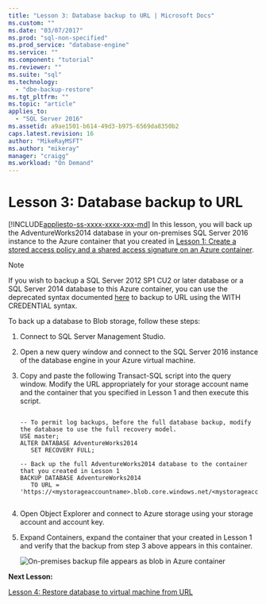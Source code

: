 ```yaml
---
title: "Lesson 3: Database backup to URL | Microsoft Docs"
ms.custom: ""
ms.date: "03/07/2017"
ms.prod: "sql-non-specified"
ms.prod_service: "database-engine"
ms.service: ""
ms.component: "tutorial"
ms.reviewer: ""
ms.suite: "sql"
ms.technology: 
  - "dbe-backup-restore"
ms.tgt_pltfrm: ""
ms.topic: "article"
applies_to: 
  - "SQL Server 2016"
ms.assetid: a9ae1501-b614-49d3-b975-6569da8350b2
caps.latest.revision: 16
author: "MikeRayMSFT"
ms.author: "mikeray"
manager: "craigg"
ms.workload: "On Demand"
---
```

# Lesson 3: Database backup to URL
[!INCLUDE[appliesto-ss-xxxx-xxxx-xxx-md](../includes/appliesto-ss-xxxx-xxxx-xxx-md.md)]
In this lesson, you will back up the AdventureWorks2014 database in your on-premises SQL Server 2016 instance to the Azure container that you created in [Lesson 1: Create a stored access policy and a shared access signature  on an Azure container](../relational-databases/lesson-1-create-stored-access-policy-and-shared-access-signature.md).  
  
> [!NOTE]  
> If you wish to backup a SQL Server 2012 SP1 CU2 or later database or a SQL Server 2014 database to this Azure container, you can use the  deprecated syntax documented [here](https://technet.microsoft.com/en-US/library/dn435916(v=sql.120).aspx) to backup to URL using the WITH CREDENTIAL syntax.  
  
To back up a database to Blob storage, follow these steps:  
  
1.  Connect to SQL Server Management Studio.  
  
2.  Open a new query window and connect to the SQL Server 2016 instance of the database engine in your Azure virtual machine.  
  
3.  Copy and paste the following Transact-SQL script into the query window. Modify the URL appropriately for your storage account name and the container that you specified in Lesson 1 and then execute this script.  
  
    ```  
  
    -- To permit log backups, before the full database backup, modify the database to use the full recovery model.  
    USE master;  
    ALTER DATABASE AdventureWorks2014  
       SET RECOVERY FULL;  
  
    -- Back up the full AdventureWorks2014 database to the container that you created in Lesson 1  
    BACKUP DATABASE AdventureWorks2014   
       TO URL = 'https://<mystorageaccountname>.blob.core.windows.net/<mystorageaccountcontainername>/AdventureWorks2014_onprem.bak'  
  
    ```  
  
4.  Open Object Explorer and connect to Azure storage using your storage account and account key.  
  
5.  Expand Containers,  expand the container that your created in Lesson 1 and verify that the backup from step 3 above appears in this container.  
  
    ![On-premises backup file appears as blob in Azure container](../relational-databases/media/0d060e51-012f-4c61-ab8d-16d461d0ffad.JPG "On-premises backup file appears as blob in Azure container")  
  
**Next Lesson:**  
  
[Lesson 4: Restore database to virtual machine from URL](../relational-databases/lesson-4-restore-database-to-virtual-machine-from-url.md)  
  
